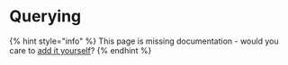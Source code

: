 # Querying

{% hint style="info" %}
This page is missing documentation - would you care to [add it yourself](querying.md)?
{% endhint %}
